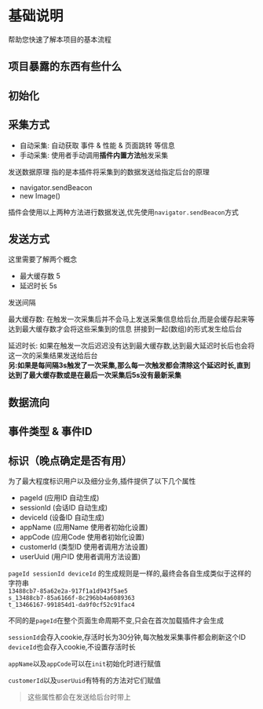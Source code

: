 # 基础说明
帮助您快速了解本项目的基本流程

## 项目暴露的东西有些什么

## 初始化

## 采集方式
+ 自动采集: 自动获取 事件 & 性能 & 页面跳转 等信息
+ 手动采集: 使用者手动调用**插件内置方法**触发采集

发送数据原理
指的是本插件将采集到的数据发送给指定后台的原理
+ navigator.sendBeacon
+ new Image()

插件会使用以上两种方法进行数据发送,优先使用`navigator.sendBeacon`方式

## 发送方式

这里需要了解两个概念
+ 最大缓存数 5
+ 延迟时长 5s

发送间隔

最大缓存数: 在触发一次采集后并不会马上发送采集信息给后台,而是会缓存起来等达到最大缓存数才会将这些采集到的信息
拼接到一起(数组)的形式发生给后台

延迟时长: 如果在触发一次后迟迟没有达到最大缓存数,达到最大延迟时长后也会将这一次的采集结果发送给后台<br>
**另:如果是每间隔3s触发了一次采集,那么每一次触发都会清除这个延迟时长,直到达到了最大缓存数或是在最后一次采集后5s没有最新采集**


## 数据流向

## 事件类型 & 事件ID

## 标识（晚点确定是否有用）
为了最大程度标识用户以及细分业务,插件提供了以下几个属性
+ pageId (应用ID 自动生成)
+ sessionId (会话ID 自动生成)
+ deviceId (设备ID 自动生成)
+ appName (应用Name 使用者初始化设置)
+ appCode (应用Code 使用者初始化设置)
+ customerId (类型ID 使用者调用方法设置)
+ userUuid (用户ID 使用者调用方法设置)

`pageId sessionId deviceId` 的生成规则是一样的,最终会各自生成类似于这样的字符串<br>
`13488cb7-85a62e2a-917f1a1d943f5ae5`<br>
`s_13488cb7-85a6166f-8c296bb4a6089363`<br>
`t_13466167-991854d1-da9f0cf52c91fac4`

不同的是`pageId`在整个页面生命周期不变,只会在首次加载插件才会生成

`sessionId`会存入cookie,存活时长为30分钟,每次触发采集事件都会刷新这个ID
`deviceId`也会存入cookie,不设置存活时长

`appName`以及`appCode`可以在`init`初始化时进行赋值

`customerId`以及`userUuid`有特有的方法对它们赋值

> 这些属性都会在发送给后台时带上


